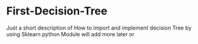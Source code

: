 # First-Decision-Tree
Just a short description of How to import and implement decision Tree by using  Sklearn 
python Module will add more later or
